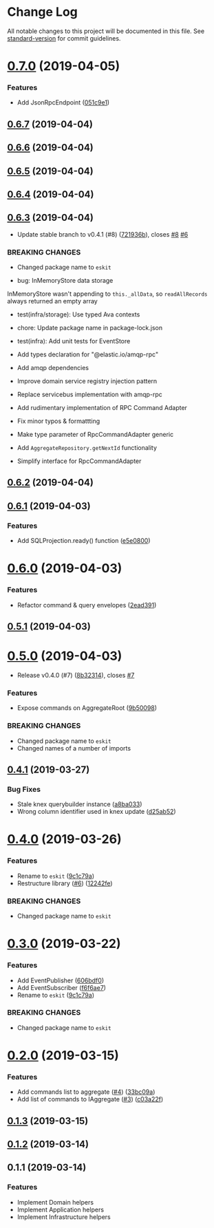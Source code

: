 # Change Log

All notable changes to this project will be documented in this file. See [standard-version](https://github.com/conventional-changelog/standard-version) for commit guidelines.

<a name="0.7.0"></a>
# [0.7.0](https://github.com/authentik8/event-sourcing-kit/compare/v0.6.7...v0.7.0) (2019-04-05)


### Features

* Add JsonRpcEndpoint ([051c9e1](https://github.com/authentik8/event-sourcing-kit/commit/051c9e1))



<a name="0.6.7"></a>
## [0.6.7](https://github.com/authentik8/event-sourcing-kit/compare/v0.6.6...v0.6.7) (2019-04-04)



<a name="0.6.6"></a>
## [0.6.6](https://github.com/authentik8/event-sourcing-kit/compare/v0.6.5...v0.6.6) (2019-04-04)



<a name="0.6.5"></a>
## [0.6.5](https://github.com/authentik8/event-sourcing-kit/compare/v0.6.4...v0.6.5) (2019-04-04)



<a name="0.6.4"></a>
## [0.6.4](https://github.com/authentik8/event-sourcing-kit/compare/v0.6.3...v0.6.4) (2019-04-04)



<a name="0.6.3"></a>
## [0.6.3](https://github.com/authentik8/event-sourcing-kit/compare/v0.6.2...v0.6.3) (2019-04-04)


* Update stable branch to v0.4.1 (#8) ([721936b](https://github.com/authentik8/event-sourcing-kit/commit/721936b)), closes [#8](https://github.com/authentik8/event-sourcing-kit/issues/8) [#6](https://github.com/authentik8/event-sourcing-kit/issues/6)


### BREAKING CHANGES

* Changed package name to `eskit`

* bug: InMemoryStore data storage

InMemoryStore wasn't appending to `this._allData`, so `readAllRecords` always
returned an empty array

* test(infra/storage): Use typed Ava contexts

* chore: Update package name in package-lock.json

* test(infra): Add unit tests for EventStore

* Add types declaration for "@elastic.io/amqp-rpc"

* Add amqp dependencies

* Improve domain service registry injection pattern

* Replace servicebus implementation with amqp-rpc

* Add rudimentary implementation of RPC Command Adapter

* Fix minor typos & formattting

* Make type parameter of RpcCommandAdapter generic

* Add `AggregateRepository.getNextId` functionality

* Simplify interface for RpcCommandAdapter



<a name="0.6.2"></a>
## [0.6.2](https://github.com/authentik8/event-sourcing-kit/compare/v0.6.1...v0.6.2) (2019-04-04)



<a name="0.6.1"></a>
## [0.6.1](https://github.com/authentik8/event-sourcing-kit/compare/v0.6.0...v0.6.1) (2019-04-03)


### Features

* Add SQLProjection.ready() function ([e5e0800](https://github.com/authentik8/event-sourcing-kit/commit/e5e0800))



<a name="0.6.0"></a>
# [0.6.0](https://github.com/authentik8/event-sourcing-kit/compare/v0.5.1...v0.6.0) (2019-04-03)


### Features

* Refactor command & query envelopes ([2ead391](https://github.com/authentik8/event-sourcing-kit/commit/2ead391))



<a name="0.5.1"></a>
## [0.5.1](https://github.com/authentik8/event-sourcing-kit/compare/v0.5.0...v0.5.1) (2019-04-03)



<a name="0.5.0"></a>
# [0.5.0](https://github.com/authentik8/event-sourcing-kit/compare/v0.4.1...v0.5.0) (2019-04-03)


* Release v0.4.0 (#7) ([8b32314](https://github.com/authentik8/event-sourcing-kit/commit/8b32314)), closes [#7](https://github.com/authentik8/event-sourcing-kit/issues/7)


### Features

* Expose commands on AggregateRoot ([9b50098](https://github.com/authentik8/event-sourcing-kit/commit/9b50098))


### BREAKING CHANGES

* Changed package name to `eskit`
* Changed names of a number of imports


<a name="0.4.1"></a>
## [0.4.1](https://github.com/authentik8/event-sourcing-kit/compare/v0.4.0...v0.4.1) (2019-03-27)


### Bug Fixes

* Stale knex querybuilder instance ([a8ba033](https://github.com/authentik8/event-sourcing-kit/commit/a8ba033))
* Wrong column identifier used in knex update ([d25ab52](https://github.com/authentik8/event-sourcing-kit/commit/d25ab52))


<a name="0.4.0"></a>
# [0.4.0](https://github.com/authentik8/event-sourcing-kit/compare/v0.2.0...v0.4.0) (2019-03-26)


### Features

* Rename to `eskit` ([9c1c79a](https://github.com/authentik8/event-sourcing-kit/commit/9c1c79a))
* Restructure library ([#6](https://github.com/authentik8/event-sourcing-kit/issues/6)) ([12242fe](https://github.com/authentik8/event-sourcing-kit/commit/12242fe))


### BREAKING CHANGES

* Changed package name to `eskit`



<a name="0.3.0"></a>
# [0.3.0](https://github.com/authentik8/event-sourcing-kit/compare/v0.2.0...v0.3.0) (2019-03-22)


### Features

* Add EventPublisher ([606bdf0](https://github.com/authentik8/event-sourcing-kit/commit/606bdf0))
* Add EventSubscriber ([f6f6ae7](https://github.com/authentik8/event-sourcing-kit/commit/f6f6ae7))
* Rename to `eskit` ([9c1c79a](https://github.com/authentik8/event-sourcing-kit/commit/9c1c79a))


### BREAKING CHANGES

* Changed package name to `eskit`



<a name="0.2.0"></a>
# [0.2.0](https://github.com/authentik8/event-sourcing-kit/compare/v0.1.3...v0.2.0) (2019-03-15)


### Features

* Add commands list to aggregate ([#4](https://github.com/authentik8/event-sourcing-kit/issues/4)) ([33bc09a](https://github.com/authentik8/event-sourcing-kit/commit/33bc09a))
* Add list of commands to IAggregate ([#3](https://github.com/authentik8/event-sourcing-kit/issues/3)) ([c03a22f](https://github.com/authentik8/event-sourcing-kit/commit/c03a22f))



<a name="0.1.3"></a>
## [0.1.3](https://github.com/authentik8/event-sourcing-kit/compare/v0.1.2...v0.1.3) (2019-03-15)



<a name="0.1.2"></a>
## [0.1.2](https://github.com/authentik8/event-sourcing-kit/compare/v0.1.1...v0.1.2) (2019-03-14)



<a name="0.1.1"></a>

## 0.1.1 (2019-03-14)

### Features

- Implement Domain helpers
- Implement Application helpers
- Implement Infrastructure helpers
